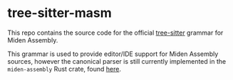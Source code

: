 # tree-sitter-masm

This repo contains the source code for the official [tree-sitter](https://tree-sitter.github.io/tree-sitter/) grammar for Miden Assembly.

This grammar is used to provide editor/IDE support for Miden Assembly sources, however the canonical parser is still currently implemented in the `miden-assembly` Rust crate, found [here](https://github.com/0xMiden/miden-vm).
